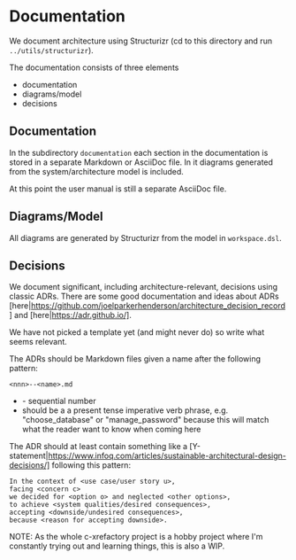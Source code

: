 # Documentation

We document architecture using Structurizr (cd to this directory and run
`../utils/structurizr`).

The documentation consists of three elements

- documentation
- diagrams/model
- decisions

## Documentation

In the subdirectory `documentation` each section in the documentation
is stored in a separate Markdown or AsciiDoc file. In it diagrams
generated from the system/architecture model is included.

At this point the user manual is still a separate AsciiDoc file.

## Diagrams/Model

All diagrams are generated by Structurizr from the model in `workspace.dsl`.

## Decisions

We document significant, including architecture-relevant, decisions using
classic ADRs. There are some good documentation and ideas about ADRs
[here|https://github.com/joelparkerhenderson/architecture_decision_record]
and [here|https://adr.github.io/].

We have not picked a template yet (and might never do) so write what
seems relevant.

The ADRs should be Markdown files given a name after the following
pattern:

    <nnn>--<name>.md

- <nnn> - sequential number
- <name> should be a a present tense imperative verb phrase,
  e.g. "choose_database" or "manage_password" because this will match
  what the reader want to know when coming here

The ADR should at least contain something like a
[Y-statement|https://www.infoq.com/articles/sustainable-architectural-design-decisions/]
following this pattern:

    In the context of <use case/user story u>,
    facing <concern c>
    we decided for <option o> and neglected <other options>,
    to achieve <system qualities/desired consequences>,
    accepting <downside/undesired consequences>,
    because <reason for accepting downside>.

NOTE: As the whole c-xrefactory project is a hobby project where I'm
constantly trying out and learning things, this is also a WIP.
